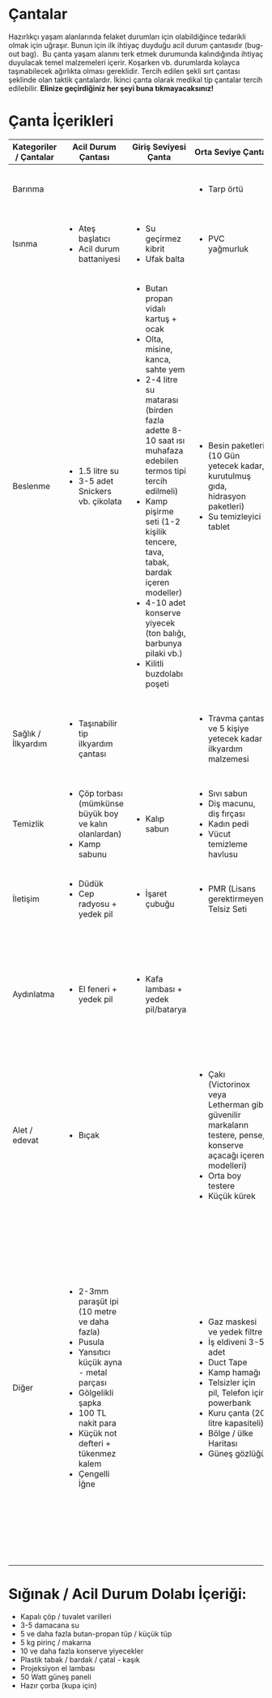 # Çantalar
Hazırlıkçı yaşam alanlarında felaket durumları için olabildiğince tedarikli olmak için uğraşır.
Bunun için ilk ihtiyaç duyduğu acil durum çantasıdır (bug-out bag).  Bu çanta yaşam alanını terk etmek durumunda kalındığında ihtiyaç duyulacak temel malzemeleri içerir. Koşarken vb.  durumlarda kolayca taşınabilecek ağırlıkta olması gereklidir. Tercih edilen şekli sırt çantası şeklinde olan taktik çantalardır. İkinci çanta olarak medikal tip çantalar tercih edilebilir.
**Elinize geçirdiğiniz her şeyi buna tıkmayacaksınız!**

# Çanta İçerikleri
<table>
	<thead>
		<tr>
			<th>Kategoriler / Çantalar</th>
			<th>Acil Durum Çantası</th>
			<th>Giriş Seviyesi Çanta</th>
			<th>Orta Seviye Çanta</th>
			<th>İleri Seviye Çanta</th>
		</tr>
	</thead>
	<tbody>
		<tr>
			<td>Barınma</td>
			<td></td>
			<td></td>
			<td>
				<ul>
					<li>Tarp örtü</li>
				</ul>
			</td>
			<td>
				<ul>
					<li>Uyku tulumu</li>
					<li>Çadır</li>
				</ul>
			</td>
		</tr>
		<tr>
			<td>Isınma</td>
			<td>
				<ul>
					<li>Ateş başlatıcı</li>
					<li>Acil durum battaniyesi</li>
				</ul>
			</td>
			<td>
				<ul>
					<li>Su geçirmez kibrit</li>
					<li>Ufak balta</li>
				</ul>
			</td>
			<td>
				<ul>
					<li>PVC yağmurluk</li>
				</ul>
			</td>
			<td>
				<ul>
					<li>Jel / Toz ısıtıcı paketler</li>
				</ul>
			</td>
		</tr>
		<tr>
			<td>Beslenme</td>
			<td>
				<ul>
					<li>1.5 litre su</li>
					<li>3-5 adet Snickers vb. çikolata</li>
				</ul>
			</td>
			<td>
				<ul>
					<li>Butan propan vidalı kartuş + ocak</li>
					<li>Olta, misine, kanca, sahte yem</li>
					<li>2-4 litre su matarası (birden fazla adette 8-10 saat ısı muhafaza edebilen termos tipi tercih edilmeli)</li>
					<li>Kamp pişirme seti (1-2 kişilik tencere, tava, tabak, bardak içeren modeller)</li>
					<li>4-10 adet konserve yiyecek (ton balığı, barbunya pilaki vb.)</li>
					<li>Kilitli buzdolabı poşeti</li>
				</ul>
			</td>
			<td>
				<ul>
					<li>Besin paketleri (10 Gün yetecek kadar, kurutulmuş gıda, hidrasyon paketleri)</li>
					<li>Su temizleyici tablet</li>
				</ul>
			</td>
			<td>
				<ul>
					<li>Su filtre sistemi</li>
				</ul>
			</td>
		</tr>
		<tr>
			<td>Sağlık / İlkyardım</td>
			<td>
				<ul>
					<li>Taşınabilir tip ilkyardım çantası</li>
				</ul>
			</td>
			<td></td>
			<td>
				<ul>
					<li>Travma çantası ve 5 kişiye yetecek kadar ilkyardım malzemesi</li>
				</ul>
			</td>
			<td>
				<ul>
					<li>Serum lastiği</li>
					<li>Antibiyotik / Antiseptik ilaçlar</li>
				</ul>
			</td>
		</tr>
		<tr>
			<td>Temizlik</td>
			<td>
				<ul>
					<li>Çöp torbası (mümkünse büyük boy ve kalın olanlardan)</li>
					<li>Kamp sabunu</li>
				</ul>
			</td>
			<td>
				<ul>
					<li>Kalıp sabun</li>
				</ul>
			</td>
			<td>
				<ul>
					<li>Sıvı sabun</li>
					<li>Diş macunu, diş fırçası</li>
					<li>Kadın pedi</li>
					<li>Vücut temizleme havlusu</li>
				</ul>
			</td>
			<td></td>
		</tr>
		<tr>
			<td>İletişim</td>
			<td>
				<ul>
					<li>Düdük</li>
					<li>Cep radyosu + yedek pil</li>
				</ul>
			</td>
			<td>
				<ul>
					<li>İşaret çubuğu</li>
				</ul>
			</td>
			<td>
				<ul>
					<li>PMR (Lisans gerektirmeyen) Telsiz Seti</li>
				</ul>
			</td>
			<td>
				<ul>
					<li>Lisanslı telsiz (VHF / UHF FM)</li>
				</ul>
			</td>
		</tr>
		<tr>
			<td>Aydınlatma</td>
			<td>
				<ul>
					<li>El feneri + yedek pil</li>
				</ul>
			</td>
			<td>
				<ul>
					<li>Kafa lambası + yedek pil/batarya</li>
				</ul>
			</td>
			<td></td>
			<td>
				<ul>
					<li>Uzun mesafe aydınlatıcı fener / kafa lambası (3000 lümen ve üzeri) + yedek pil/batarya</li>
				</ul>
			</td>
		</tr>
		<tr>
			<td>Alet / edevat</td>
			<td>
				<ul>
					<li>Bıçak</li>
				</ul>
			</td>
			<td></td>
			<td>
				<ul>
					<li>Çakı (Victorinox veya Letherman gibi güvenilir markaların testere, pense, konserve açacağı içeren modelleri)</li>
					<li>Orta boy testere</li>
					<li>Küçük kürek</li>
				</ul>
			</td>
			<td>
				<ul>
					<li>Büyük boy balta</li>
				</ul>
			</td>
		</tr>
		<tr>
			<td>Diğer</td>
			<td>
				<ul>
					<li>2-3mm paraşüt ipi (10 metre ve daha fazla)</li>
					<li>Pusula</li>
					<li>Yansıtıcı küçük ayna - metal parçası</li>
					<li>Gölgelikli şapka</li>
					<li>100 TL nakit para</li>
					<li>Küçük not defteri + tükenmez kalem</li>
					<li>Çengelli İğne</li>
				</ul>
			</td>
			<td></td>
			<td>
				<ul>
					<li>Gaz maskesi ve yedek filtre</li>
					<li>İş eldiveni 3-5 adet</li>
					<li>Duct Tape</li>
					<li>Kamp hamağı</li>
					<li>Telsizler için pil, Telefon için powerbank</li>
					<li>Kuru çanta (20 litre kapasiteli)</li>
					<li>Bölge / ülke Haritası</li>
					<li>Güneş gözlüğü</li>
				</ul>
			</td>
			<td>
				<ul>
					<li>GPS</li>
					<li>Bölgesel topografik haritalar</li>
					<li>Güneş paneli şarj sistemi</li>
					<li>Katlanabilir su bidonu</li>
					<li>7-10 mm statik ip (30 metre ve üzeri)</li>
					<li>2-3 mm paraşüt ipi (30 metre ve üzeri)</li>
					<li>Dürbün</li>
					<li>Orta boy not defteri + renkli tükenmez kalemler</li>
					<li>Sapan</li>
					<li>Kilitli / kilitsiz karabina (2-5 adet)</li>
					<li>Yenilebilir bitkiler kılavuzu</li>
					<li>1000 TL Nakit Para</li>
				</ul>
			</td>
		</tr>
	</tbody>
</table>

# Sığınak / Acil Durum Dolabı İçeriği:
* Kapalı çöp / tuvalet varilleri
* 3-5 damacana su
* 5 ve daha fazla butan-propan tüp / küçük tüp
* 5 kg pirinç / makarna
* 10 ve daha fazla konserve yiyecekler
* Plastik tabak / bardak / çatal - kaşık
* Projeksiyon el lambası
* 50 Watt güneş paneli
* Hazır çorba (kupa için)
